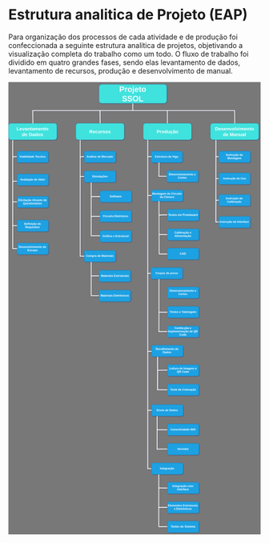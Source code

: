# Estrutura analitica de Projeto (EAP)

Para organização dos processos de cada atividade e de produção foi 
confeccionada a seguinte estrutura analítica de projetos, objetivando a 
visualização completa do trabalho como um todo. O fluxo de trabalho foi dividido em 
quatro grandes fases, sendo elas levantamento de dados, levantamento de recursos, 
produção e desenvolvimento de manual.

![EAP](../images/EAP_SSOL.png)
